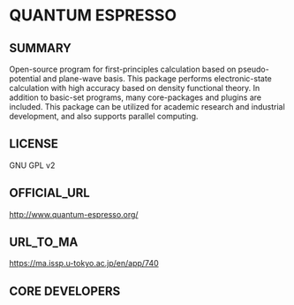 # QUANTUM ESPRESSO 

## SUMMARY 

 Open-source program for first-principles calculation based on pseudo-potential and plane-wave basis. This package performs electronic-state calculation with high accuracy based on density functional theory. In addition to basic-set programs, many core-packages and plugins are included. This package can be utilized for academic research and industrial development, and also supports parallel computing.
## LICENSE 

 GNU GPL v2
## OFFICIAL_URL 

 http://www.quantum-espresso.org/
## URL_TO_MA 

 https://ma.issp.u-tokyo.ac.jp/en/app/740
## CORE DEVELOPERS 

 
